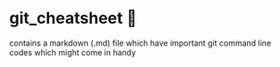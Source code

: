 # git_cheatsheet  :beers:
contains a markdown (.md) file which have important git command line codes which might come in handy
